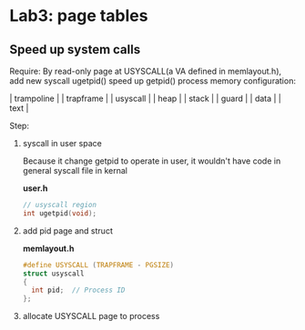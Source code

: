 # Lab3: page tables
## Speed up system calls
Require:
By read-only page at USYSCALL(a VA defined in memlayout.h), add new syscall ugetpid() speed up getpid() 
process memory configuration:

| trampoline |
| trapframe |
| usyscall |
| heap |
| stack |
| guard |
| data |
| text |  

Step:
1. syscall in user space

    Because it change getpid to operate in user, it wouldn't have code in general syscall file in kernal
  
    **user.h**  
    ```c
    // usyscall region
    int ugetpid(void);
    ```

2. add pid page and struct
   
    **memlayout.h**
    ```c
    #define USYSCALL (TRAPFRAME - PGSIZE)
    struct usyscall
    {
      int pid;  // Process ID
    };
    ```
3. allocate USYSCALL page to process
